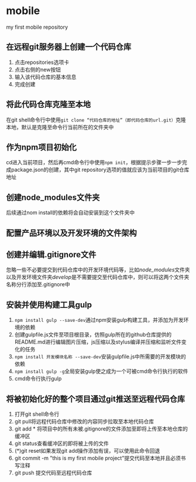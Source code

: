 # mobile
my first mobile repository

## 在远程git服务器上创建一个代码仓库

1. 点击repositories选项卡
2. 点击右侧的new按钮
3. 输入该代码仓库的基本信息
4. 完成创建

## 将此代码仓库克隆至本地

在git shell命令行中使用`git clone “代码仓库的地址”（即代码仓库的url.git）`克隆本地，默认是克隆至命令行当前所在的文件夹中

## 作为npm项目初始化

cd进入当前项目，然后再cmd命令行中使用`npm init`，根据提示步骤一步一步完成package.json的创建，其中git repository选项的值就应该为当前项目的git仓库地址

## 创建node_modules文件夹

后续通过nom install的依赖将会自动安装到这个文件夹中

## 配置产品环境以及开发环境的文件架构

## 创建并编辑.gitignore文件

忽略一些不必要提交到代码仓库中的开发环境代码等，比如*node_modules*文件夹以及开发环境文件夹*develop*是不需要提交至代码仓库中，则可以将这两个文件夹名称分行添加至.gitignore中

## 安装并使用构建工具gulp

1. `npm install gulp --save-dev`通过npm安装gulp构建工具，并添加为开发环境的依赖
2. 创建gulpfile.js文件至项目根目录，仿照gulp所在的github仓库提供的README.md进行编辑图片压缩，js压缩以及stylus编译并压缩和监听文件变化的任务
3. `npm install 开发模块名称 --save-dev`安装gulpfile.js中所需要的开发模块的依赖
4. `npm install gulp -g`全局安装gulp使之成为一个可被cmd命令行执行的软件
5. cmd命令行执行gulp

## 将被初始化好的整个项目通过git推送至远程代码仓库

1. 打开git shell命令行
2. git pull将远程代码仓库中修改的内容同步拉取至本地代码仓库
3. git add * 将项目中的所有未被.gitignore的文件添加至即将上传至本地仓库的缓冲区
4. git status查看缓冲区的即将被上传的文件
5. (\*)git reset如果发现git add操作添加有误，可以使用此命令回退
6. git commit -m "this is my first mobile project"提交代码至本地并且必须书写注释
7. git push 提交代码至远程代码仓库
